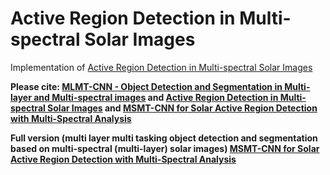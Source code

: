 # Active Region Detection in Multi-spectral Solar Images


Implementation of [Active Region Detection in Multi-spectral Solar Images](https://www.scitepress.org/Link.aspx?doi=10.5220/0010310504520459)


**Please cite: [MLMT-CNN - Object Detection and Segmentation in Multi-layer and Multi-spectral images](https://doi.org/10.1007/s00138-021-01261-y) and [Active Region Detection in Multi-spectral Solar Images](https://www.scitepress.org/Link.aspx?doi=10.5220/0010310504520459) and [MSMT-CNN for Solar Active Region Detection with Multi-Spectral Analysis](https://doi.org/10.1007/s42979-022-01088-y)**



**Full version (multi layer multi tasking object detection and segmentation based on multi-spectral (multi-layer) solar images)
[MSMT-CNN for Solar Active Region Detection with Multi-Spectral Analysis](https://doi.org/10.1007/s42979-022-01088-y)**





